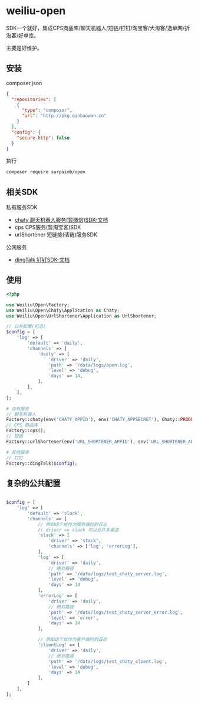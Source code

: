 # weiliu-open 

SDK一个就好，集成CPS商品库/聊天机器人/短链/钉钉/淘宝客/大淘客/选单网/折淘客/好单库。

主要是好维护。

## 安装

composer.json

```json
{
  "repositories": [
    {
      "type": "composer",
      "url": "http://pkg.qinbaowan.cn"
    }
  ],
  "config": {
    "secure-http": false
  }
}
```

执行

```bash
composer require surpaimb/open
```

## 相关SDK 

私有服务SDK

- [chaty 聊天机器人服务(暂微信)SDK-文档](http://gitlab.v6h5.cn/php/weiliu-open/tree/master/src/Chaty/README.md)
- cps CPS服务(暂淘宝客)SDK
- urlShortener 短链接(活链)服务SDK

公网服务
- [dingTalk 钉钉SDK-文档](http://gitlab.v6h5.cn/php/weiliu-open/tree/master/src/DingTalk/README.md)

## 使用

```php
<?php

use Weiliu\Open\Factory;
use Weiliu\Open\Chaty\Application as Chaty;
use Weiliu\Open\UrlShortener\Application as UrlShortener;

// 公共配置(可选)
$config = [
    'log' => [
        'default' => 'daily',
        'channels' => [
            'daily' => [
                'driver' => 'daily',
                'path' => '/data/logs/open.log',
                'level' => 'debug',
                'days' => 14,
            ],
        ], 
    ],
];

# 自有服务
// 聊天机器人
Factory::chaty(env('CHATY_APPID'), env('CHATY_APPSECRET'), Chaty::PRODUCTION_ENV, $config);
// CPS 商品库
Factory::cps();
// 短链
Factory::urlShortener(env('URL_SHORTENER_APPID'), env('URL_SHORTENER_APPSECRET'), null, UrlShortener::PRODUCTION_ENV, $config);

# 其他服务
// 钉钉
Factory::dingTalk($config);
```

## 复杂的公共配置

```php

$config = [
    'log' => [
        'default' => 'slack',
        'channels' => [
            // 例如这个给作为服务端时的日志
            // driver => slack 可以合并多渠道
            'slack' => [
                'driver' => 'stack',
                'channels' => ['log', 'errorLog'],
            ],
            'log' => [
                'driver' => 'daily',
                // 绝对路径
                'path' => '/data/logs/test_chaty_server.log',
                'level' => 'debug',
                'days' => 14
            ],
            'errorLog' => [
                'driver' => 'daily',
                // 绝对路径
                'path' => '/data/logs/test_chaty_server_error.log',
                'level' => 'error',
                'days' => 14
            ],

            // 例如这个给作为客户端时的日志
            'clientLog' => [
                'driver' => 'daily',
                // 绝对路径
                'path' => '/data/logs/test_chaty_client.log',
                'level' => 'debug',
                'days' => 14
            ],
        ]
    ],
];
```